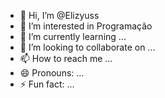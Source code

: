 - 👋 Hi, I’m @Elizyuss
- 👀 I’m interested in Programação 
- 🌱 I’m currently learning ...
- 💞️ I’m looking to collaborate on ...
- 📫 How to reach me ...
- 😄 Pronouns: ...
- ⚡ Fun fact: ...

<!---
Elizyuss/Elizyuss is a ✨ special ✨ repository because its `README.md` (this file) appears on your GitHub profile.
You can click the Preview link to take a look at your changes.
--->
